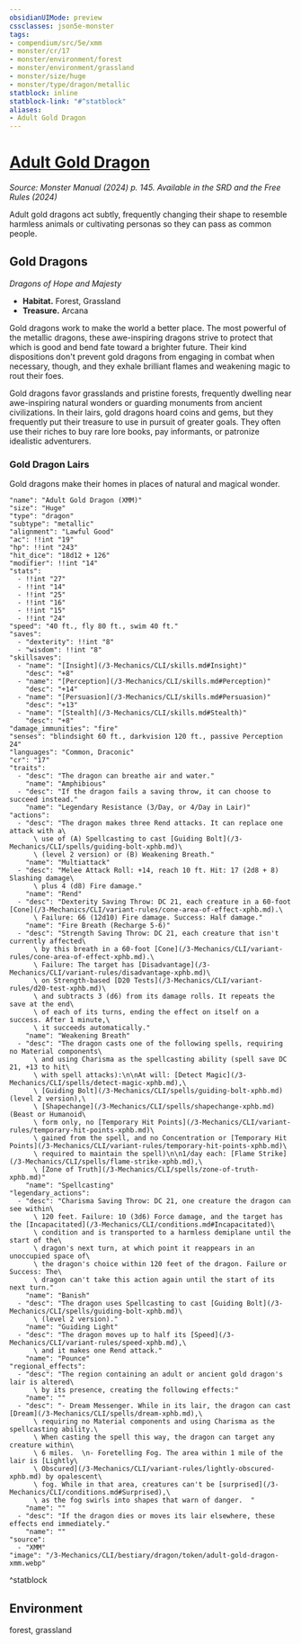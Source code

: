 ```yaml
---
obsidianUIMode: preview
cssclasses: json5e-monster
tags:
- compendium/src/5e/xmm
- monster/cr/17
- monster/environment/forest
- monster/environment/grassland
- monster/size/huge
- monster/type/dragon/metallic
statblock: inline
statblock-link: "#^statblock"
aliases:
- Adult Gold Dragon
---
```

# [Adult Gold Dragon](3-Mechanics\CLI\bestiary\dragon/adult-gold-dragon-xmm.md)
*Source: Monster Manual (2024) p. 145. Available in the <span title='Systems Reference Document (5.2)'>SRD</span> and the Free Rules (2024)*  

Adult gold dragons act subtly, frequently changing their shape to resemble harmless animals or cultivating personas so they can pass as common people.

## Gold Dragons

*Dragons of Hope and Majesty*

- **Habitat.** Forest, Grassland  
- **Treasure.** Arcana  

Gold dragons work to make the world a better place. The most powerful of the metallic dragons, these awe-inspiring dragons strive to protect that which is good and bend fate toward a brighter future. Their kind dispositions don't prevent gold dragons from engaging in combat when necessary, though, and they exhale brilliant flames and weakening magic to rout their foes.

Gold dragons favor grasslands and pristine forests, frequently dwelling near awe-inspiring natural wonders or guarding monuments from ancient civilizations. In their lairs, gold dragons hoard coins and gems, but they frequently put their treasure to use in pursuit of greater goals. They often use their riches to buy rare lore books, pay informants, or patronize idealistic adventurers.

### Gold Dragon Lairs

Gold dragons make their homes in places of natural and magical wonder.

```statblock
"name": "Adult Gold Dragon (XMM)"
"size": "Huge"
"type": "dragon"
"subtype": "metallic"
"alignment": "Lawful Good"
"ac": !!int "19"
"hp": !!int "243"
"hit_dice": "18d12 + 126"
"modifier": !!int "14"
"stats":
  - !!int "27"
  - !!int "14"
  - !!int "25"
  - !!int "16"
  - !!int "15"
  - !!int "24"
"speed": "40 ft., fly 80 ft., swim 40 ft."
"saves":
  - "dexterity": !!int "8"
  - "wisdom": !!int "8"
"skillsaves":
  - "name": "[Insight](/3-Mechanics/CLI/skills.md#Insight)"
    "desc": "+8"
  - "name": "[Perception](/3-Mechanics/CLI/skills.md#Perception)"
    "desc": "+14"
  - "name": "[Persuasion](/3-Mechanics/CLI/skills.md#Persuasion)"
    "desc": "+13"
  - "name": "[Stealth](/3-Mechanics/CLI/skills.md#Stealth)"
    "desc": "+8"
"damage_immunities": "fire"
"senses": "blindsight 60 ft., darkvision 120 ft., passive Perception 24"
"languages": "Common, Draconic"
"cr": "17"
"traits":
  - "desc": "The dragon can breathe air and water."
    "name": "Amphibious"
  - "desc": "If the dragon fails a saving throw, it can choose to succeed instead."
    "name": "Legendary Resistance (3/Day, or 4/Day in Lair)"
"actions":
  - "desc": "The dragon makes three Rend attacks. It can replace one attack with a\
      \ use of (A) Spellcasting to cast [Guiding Bolt](/3-Mechanics/CLI/spells/guiding-bolt-xphb.md)\
      \ (level 2 version) or (B) Weakening Breath."
    "name": "Multiattack"
  - "desc": "Melee Attack Roll: +14, reach 10 ft. Hit: 17 (2d8 + 8) Slashing damage\
      \ plus 4 (d8) Fire damage."
    "name": "Rend"
  - "desc": "Dexterity Saving Throw: DC 21, each creature in a 60-foot [Cone](/3-Mechanics/CLI/variant-rules/cone-area-of-effect-xphb.md).\
      \ Failure: 66 (12d10) Fire damage. Success: Half damage."
    "name": "Fire Breath (Recharge 5-6)"
  - "desc": "Strength Saving Throw: DC 21, each creature that isn't currently affected\
      \ by this breath in a 60-foot [Cone](/3-Mechanics/CLI/variant-rules/cone-area-of-effect-xphb.md).\
      \ Failure: The target has [Disadvantage](/3-Mechanics/CLI/variant-rules/disadvantage-xphb.md)\
      \ on Strength-based [D20 Tests](/3-Mechanics/CLI/variant-rules/d20-test-xphb.md)\
      \ and subtracts 3 (d6) from its damage rolls. It repeats the save at the end\
      \ of each of its turns, ending the effect on itself on a success. After 1 minute,\
      \ it succeeds automatically."
    "name": "Weakening Breath"
  - "desc": "The dragon casts one of the following spells, requiring no Material components\
      \ and using Charisma as the spellcasting ability (spell save DC 21, +13 to hit\
      \ with spell attacks):\n\nAt will: [Detect Magic](/3-Mechanics/CLI/spells/detect-magic-xphb.md),\
      \ [Guiding Bolt](/3-Mechanics/CLI/spells/guiding-bolt-xphb.md) (level 2 version),\
      \ [Shapechange](/3-Mechanics/CLI/spells/shapechange-xphb.md) (Beast or Humanoid\
      \ form only, no [Temporary Hit Points](/3-Mechanics/CLI/variant-rules/temporary-hit-points-xphb.md)\
      \ gained from the spell, and no Concentration or [Temporary Hit Points](/3-Mechanics/CLI/variant-rules/temporary-hit-points-xphb.md)\
      \ required to maintain the spell)\n\n1/day each: [Flame Strike](/3-Mechanics/CLI/spells/flame-strike-xphb.md),\
      \ [Zone of Truth](/3-Mechanics/CLI/spells/zone-of-truth-xphb.md)"
    "name": "Spellcasting"
"legendary_actions":
  - "desc": "Charisma Saving Throw: DC 21, one creature the dragon can see within\
      \ 120 feet. Failure: 10 (3d6) Force damage, and the target has the [Incapacitated](/3-Mechanics/CLI/conditions.md#Incapacitated)\
      \ condition and is transported to a harmless demiplane until the start of the\
      \ dragon's next turn, at which point it reappears in an unoccupied space of\
      \ the dragon's choice within 120 feet of the dragon. Failure or Success: The\
      \ dragon can't take this action again until the start of its next turn."
    "name": "Banish"
  - "desc": "The dragon uses Spellcasting to cast [Guiding Bolt](/3-Mechanics/CLI/spells/guiding-bolt-xphb.md)\
      \ (level 2 version)."
    "name": "Guiding Light"
  - "desc": "The dragon moves up to half its [Speed](/3-Mechanics/CLI/variant-rules/speed-xphb.md),\
      \ and it makes one Rend attack."
    "name": "Pounce"
"regional_effects":
  - "desc": "The region containing an adult or ancient gold dragon's lair is altered\
      \ by its presence, creating the following effects:"
    "name": ""
  - "desc": "- Dream Messenger. While in its lair, the dragon can cast [Dream](/3-Mechanics/CLI/spells/dream-xphb.md),\
      \ requiring no Material components and using Charisma as the spellcasting ability.\
      \ When casting the spell this way, the dragon can target any creature within\
      \ 6 miles.  \n- Foretelling Fog. The area within 1 mile of the lair is [Lightly\
      \ Obscured](/3-Mechanics/CLI/variant-rules/lightly-obscured-xphb.md) by opalescent\
      \ fog. While in that area, creatures can't be [surprised](/3-Mechanics/CLI/conditions.md#Surprised),\
      \ as the fog swirls into shapes that warn of danger.  "
    "name": ""
  - "desc": "If the dragon dies or moves its lair elsewhere, these effects end immediately."
    "name": ""
"source":
  - "XMM"
"image": "/3-Mechanics/CLI/bestiary/dragon/token/adult-gold-dragon-xmm.webp"
```
^statblock

## Environment

forest, grassland